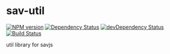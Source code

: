 # sav-util

[![NPM version](https://badge.fury.io/js/sav-util.png)](http://badge.fury.io/js/sav-util)
[![Dependency Status](https://david-dm.org/savjs/sav-util.png)](https://david-dm.org/savjs/sav-util)
[![devDependency Status](https://david-dm.org/savjs/sav-util/dev-status.png)](https://david-dm.org/savjs/sav-util#info=devDependencies)
[![Build Status](https://travis-ci.org/savjs/sav-util.svg?branch=master)](https://travis-ci.org/savjs/sav-util)

util library for savjs
